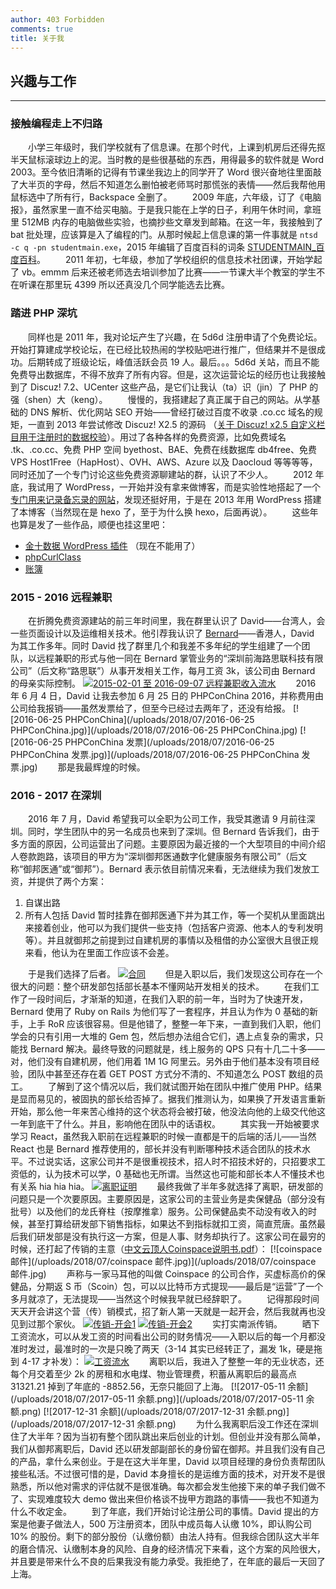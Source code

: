 ```yaml
---
author: 403 Forbidden
comments: true
title: 关于我
---
```

## 兴趣与工作
---
### 接触编程走上不归路
　　小学三年级时，我们学校就有了信息课。在那个时代，上课到机房后还得先抠半天鼠标滚球边上的泥。当时教的是些很基础的东西，用得最多的软件就是 Word 2003。至今依旧清晰的记得有节课坐我边上的同学开了 Word 很兴奋地往里面敲了大半页的字母，然后不知道怎么删怕被老师骂时那慌张的表情——然后我帮他用鼠标选中了所有行，Backspace 全删了。
　　2009 年底，六年级，订了《电脑报》，虽然家里一直不给买电脑。于是我只能在上学的日子，利用午休时间，拿班里 512MB 内存的电脑做些实验，也摘抄些文章发到邮箱。在这一年，我接触到了 bat 批处理，应该算是入了编程的门。从那时候起上信息课的第一件事就是 ``ntsd -c q -pn studentmain.exe``，2015 年编辑了百度百科的词条 [STUDENTMAIN_百度百科](https://baike.baidu.com/history/STUDENTMAIN/85409035)。
　　2011 年初，七年级，参加了学校组织的信息技术社团课，开始学起了 vb。emmm 后来还被老师选去培训参加了比赛——一节课大半个教室的学生不在听课在那里玩 4399 所以还真没几个同学能选去比赛。

### 踏进 PHP 深坑
　　同样也是 2011 年，我对论坛产生了兴趣，在 5d6d 注册申请了个免费论坛。开始打算建成学校论坛，在已经比较热闹的学校贴吧进行推广，但结果并不是很成功。后期转成了班级论坛，峰值活跃会员 19 人。最后。。。5d6d 关站，而且不能免费导出数据库，不得不放弃了所有内容。但是，这次运营论坛的经历也让我接触到了 Discuz! 7.2、UCenter 这些产品，是它们让我认（ta）识（jin）了 PHP 的强（shen）大（keng）。
　　慢慢的，我搭建起了真正属于自己的网站。从学基础的 DNS 解析、优化网站 SEO 开始——曾经打破过百度不收录 .co.cc 域名的规矩，一直到 2013 年尝试修改 Discuz! X2.5 的源码 （[关于 Discuz! x2.5 自定义栏目用于注册时的数据校验](/2013/07/14/%E5%85%B3%E4%BA%8E%20Discuz!%20x2.5%20%E8%87%AA%E5%AE%9A%E4%B9%89%E6%A0%8F%E7%9B%AE%E7%94%A8%E4%BA%8E%E6%B3%A8%E5%86%8C%E6%97%B6%E7%9A%84%E6%95%B0%E6%8D%AE%E6%A0%A1%E9%AA%8C/)）。用过了各种各样的免费资源，比如免费域名 .tk、.co.cc、免费 PHP 空间 byethost、BAE、免费在线数据库 db4free、免费 VPS Host1Free（HapHost）、OVH、AWS、Azure 以及 Daocloud 等等等等，同时还加了一个专门讨论这些免费资源聊建站的群，认识了不少人。
　　2012 年底，我试用了 WordPress，一开始并没有拿来做博客，而是实验性地搭起了一个[专门用来记录备忘录的网站](http://bwl.imjs.work/page/19)，发现还挺好用，于是在 2013 年用 WordPress 搭建了本博客（当然现在是 hexo 了，至于为什么换 hexo，后面再说）。
　　这些年也算是发了一些作品，顺便也挂这里吧：

- [金十数据 WordPress 插件](/2015/11/04/%E5%8F%91%E5%B8%83%E4%B8%AA%E9%87%91%E5%8D%81%E6%95%B0%E6%8D%AE%E6%8F%92%E4%BB%B6/) （现在不能用了）
- [phpCurlClass](https://github.com/jshensh/phpCurlClass)
- [账簿](https://github.com/jshensh/books)

### 2015 - 2016 远程兼职
　　在折腾免费资源建站的前三年时间里，我在群里认识了 David——台湾人，会一些页面设计以及运维相关技术。他引荐我认识了 [Bernard](https://www.linkedin.com/in/leebernard/)——香港人，David 为其工作多年。同时 David 找了群里几个和我差不多年纪的学生组建了一个团队，以远程兼职的形式与他一同在 Bernard 掌管业务的“深圳前海路思联科技有限公司”（后文称“路思联”）从事开发相关工作，每月工资 3k，该公司由 Bernard 的母亲实际控制。
[![2015-02-01 至 2016-09-07 远程兼职收入流水](/uploads/2018/07/alipay_20140101_20161001.png)](/uploads/2018/07/alipay_20140101_20161001.png)
　　2016 年 6 月 4 日，David 让我去参加 6 月 25 日的 PHPConChina 2016，并称费用由公司给我报销——虽然发票给了，但至今已经过去两年了，还没有给报。
[![2016-06-25 PHPConChina](/uploads/2018/07/2016-06-25 PHPConChina.jpg)](/uploads/2018/07/2016-06-25 PHPConChina.jpg)
[![2016-06-25 PHPConChina 发票](/uploads/2018/07/2016-06-25 PHPConChina 发票.jpg)](/uploads/2018/07/2016-06-25 PHPConChina 发票.jpg)
　　那是我最辉煌的时候。

### 2016 - 2017 在深圳
　　2016 年 7 月，David 希望我可以全职为公司工作，我受其邀请 9 月前往深圳。同时，学生团队中的另一名成员也来到了深圳。但 Bernard 告诉我们，由于多方面的原因，公司运营出了问题。主要原因为最近接的一个大型项目的中间介绍人卷款跑路，该项目的甲方为“深圳御邦医通数字化健康服务有限公司”（后文称“御邦医通”或“御邦”）。Bernard 表示依目前情况来看，无法继续为我们发放工资，并提供了两个方案：

1. 自谋出路
2. 所有人包括 David 暂时挂靠在御邦医通下并为其工作，等一个契机从里面跳出来接着创业，他可以为我们提供一些支持（包括客户资源、他本人的专利发明等）。并且就御邦之前提到过自建机房的事情以及租借的办公室很大且很正规来看，他认为在里面工作应该不会差。

　　于是我们选择了后者。
[![合同](/uploads/2018/07/合同-723x1024.jpg)](/uploads/2018/07/合同.jpg)
　　但是入职以后，我们发现这公司存在一个很大的问题：整个研发部包括部长基本不懂网站开发相关的技术。
　　在我们工作了一段时间后，才渐渐的知道，在我们入职的前一年，当时为了快速开发，Bernard 使用了 Ruby on Rails 为他们写了一套程序，并且认为作为 0 基础的新手，上手 RoR 应该很容易。但是他错了，整整一年下来，一直到我们入职，他们学会的只有引用一大堆的 Gem 包，然后想办法组合它们，遇上点复杂的需求，只能找 Bernard 解决。最终导致的问题就是，线上服务的 QPS 只有十几二十多——对，他们没有自建机房，他们用着 1M 1G 阿里云。另外由于他们基本没有项目经验，团队中甚至还存在着 GET POST 方式分不清的、不知道怎么 POST 数组的员工。
　　了解到了这个情况以后，我们就试图开始在团队中推广使用 PHP。结果是显而易见的，被固执的部长给否掉了。据我们推测认为，如果换了开发语言重新开始，那么他一年来苦心维持的这个状态将会被打破，他没法向他的上级交代他这一年到底干了什么。并且，影响他在团队中的话语权。
　　其实我一开始被要求学习 React，虽然我入职前在远程兼职的时候一直都是干的后端的活儿——当然 React 也是 Bernard 推荐使用的，部长并没有判断哪种技术适合团队的技术水平。不过说实话，这家公司并不是很重视技术，招人时不招技术好的，只招要求工资低的，认为技术可以学，0 基础也无所谓。当然这也可能和部长本人不懂技术也有关系 hia hia hia。
[![离职证明](/uploads/2018/07/离职证明-1024x750.jpg)](/uploads/2018/07/离职证明.jpg)
　　最终我做了半年多就选择了离职，研发部的问题只是一个次要原因。主要原因是，这家公司的主营业务是卖保健品（部分没有批号）以及他们的龙氏脊柱（按摩推拿）服务。公司保健品卖不动没有收入的时候，甚至打算给研发部下销售指标，如果达不到指标就扣工资，简直荒唐。虽然最后我们研发部是没有执行这一方案，但是人事、财务却执行了。这家公司在最穷的时候，还打起了传销的主意（[中文云顶人Coinspace说明书.pdf](/uploads/2018/07/中文云顶人Coinspace说明书.pdf)）：
[![coinspace 邮件](/uploads/2018/07/coinspace 邮件.jpg)](/uploads/2018/07/coinspace 邮件.jpg)
　　声称与一家马耳他的叫做 Coinspace 的公司合作，买虚标高价的保健品，分期返 S 币（Scoin）包，可以以比特币方式提现——最后是“运营”了一个多月就凉了，无法提现——当然这个时候我早就已经辞职了。
　　记得那段时间天天开会讲这个营（传）销模式，招了新人第一天就是一起开会，然后我就再也没见到过那个家伙。
[![传销-开会1](/uploads/2018/07/传销-开会1-1024x768.jpg)](/uploads/2018/07/传销-开会1.jpg)
[![传销-开会2](/uploads/2018/07/传销-开会2-768x1024.jpg)](/uploads/2018/07/传销-开会2.jpg)
　　实打实南派传销。
　　晒下工资流水，可以从发工资的时间看出公司的财务情况——入职以后的每一个月都没准时发过，最准时的一次是只晚了两天（3-14 其实已经转正了，漏发 1k，硬是拖到 4-17 才补发）：
[![工资流水](/uploads/2018/07/工资流水-731x1024.jpg)](/uploads/2018/07/工资流水.jpg)
　　离职以后，我进入了整整一年的无业状态，还每个月交着至少 2k 的房租和水电煤、物业管理费，积蓄从离职后的最高点 31321.21 掉到了年底的 -8852.56，无奈只能回了上海。
[![2017-05-11 余额](/uploads/2018/07/2017-05-11 余额.png)](/uploads/2018/07/2017-05-11 余额.png)
[![2017-12-31 余额](/uploads/2018/07/2017-12-31 余额.png)](/uploads/2018/07/2017-12-31 余额.png)
　　为什么我离职后没工作还在深圳住了大半年？因为当初有整个团队跳出来后创业的计划。但创业并没有那么简单，我们从御邦离职后，David 还以研发部副部长的身份留在御邦。并且我们没有自己的产品，拿什么来创业。于是在这大半年里，David 以项目经理的身份负责帮团队接些私活。不过很可惜的是，David 本身擅长的是运维方面的技术，对开发不是很熟悉，所以他对需求的评估就不是很准确。每次都会发生他接下来的单子我们做不了、实现难度较大 demo 做出来但价格谈不拢甲方跑路的事情——我也不知道为什么不收定金。
　　到了年底，我们开始讨论注册公司的事情。David 提出的方案是他妻子做法人，500 万注册资本，团队中成员每人认缴 10%，即认购公司 10% 的股份。剩下的部分股份（认缴份额）由法人持有。但我综合团队这大半年的磨合情况、认缴制本身的风险、自身的经济情况下来看，这个方案的风险很大，并且要是带来什么不良的后果我没有能力承受。我拒绝了，在年底的最后一天回了上海。